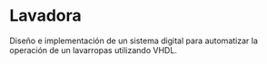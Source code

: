 # Lavadora
 Diseño e implementación de un sistema digital para automatizar la operación de un lavarropas utilizando VHDL.
